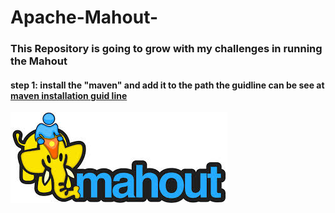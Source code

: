 # Apache-Mahout-
### This Repository is going to grow with my challenges in running the Mahout
#### step 1: install the "maven" and add it to the path the guidline can be see at [maven installation guid line](https://howtodoinjava.com/maven/how-to-install-maven-on-windows/)

![Mahout](https://github.com/m-r-tanha/Apache-Mahout-/blob/master/imgres.jpg)

